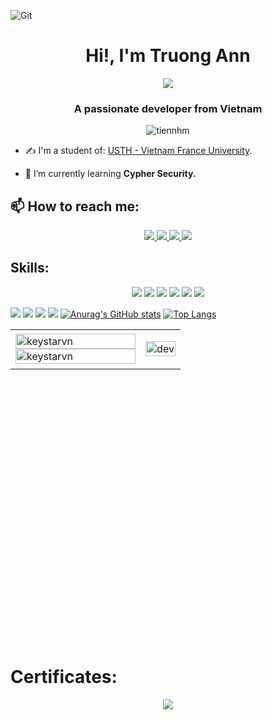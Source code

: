 ![Git](https://user-images.githubusercontent.com/101726335/194794235-448961fd-9973-4121-846c-8652bbf36f44.gif)

<p>
<h1 align="center">Hi!, I'm Truong Ann </h1>
<p align="center"><img src="https://img.icons8.com/color/48/000000/vietnam-circular.png"/></p>
<h3 align="center">A passionate developer from Vietnam </h3>
<p align="center"> <img src="https://komarev.com/ghpvc/?username=tiennhm" alt="tiennhm" />

- ✍ I'm a student of: [USTH - Vietnam France University](https://usth.edu.vn).

- 🌱 I’m currently learning **Cypher Security.**


## 📫 How to reach me:
<p align="center">
  <a href="https://www.facebook.com/KeystarVn.140/" alt="Facebook">
    <img src="https://img.icons8.com/clouds/48/000000/facebook-new.png" target="_blank" />
  </a> 
  <a href="https://github.com/KeystarVn" alt="Github">
    <img src="https://img.icons8.com/clouds/48/000000/github.png"/>
  </a> 
  <a href="https://www.youtube.com/channel/UCxxEezUKH5b57XOwSyciVoQ" alt="Youtube channel" target="_blank" >
    <img src="https://img.icons8.com/clouds/48/000000/youtube-play.png"/>
  </a>
  
  <a href="https://mail.google.com/mail/u/3/#inbox?compose=GTvVlcSKkkPqJvPdMjNmshJdPcgJSKpkVvRzCgSHHHmVcLCXcsSlnWLTZnrWQbsTxzMhZnmQCBJWP" alt="Email">
    <img src="https://img.icons8.com/clouds/48/000000/gmail-new.png"/>
  </a>
</p>

## Skills:
<p align="center">
<img src="https://img.icons8.com/doodle/48/000000/soundcloud--v1.png"/>
<img src="https://img.icons8.com/color/50/000000/adobe-lightroom--v1.png"/>
<img src="https://img.icons8.com/color/50/000000/adobe-premiere-pro--v1.png"/>
<img src="https://img.icons8.com/color/50/000000/adobe-photoshop--v1.png"/>
<img src="https://img.icons8.com/color/48/000000/visual-studio-code-2019.png"/>
<img src="https://img.icons8.com/color/48/000000/visual-studio-2019.png"/>
</p>


<p align="center">

![](http://github-profile-summary-cards.vercel.app/api/cards/profile-details?username=KeystarVn&theme=2077)
![](http://github-profile-summary-cards.vercel.app/api/cards/stats?username=KeystarVn&theme=2077)
![](http://github-profile-summary-cards.vercel.app/api/cards/productive-time?username=KeystarVn&theme=2077&utcOffset=8)
![](http://github-profile-summary-cards.vercel.app/api/cards/repos-per-language?username=KeystarVn&theme=2077)
[![Anurag's GitHub stats](https://github-readme-stats.vercel.app/api?username=KeystarVn)](https://github.com/anuraghazra/github-readme-stats)
[![Top Langs](https://github-readme-stats.vercel.app/api/top-langs/?username=anuraghazra&layout=compact)](https://github.com/anuraghazra/github-readme-stats)
</p>


<table style="width:100%; height:500px">
  <tr>
    <td>
      <img src="https://github-readme-stats.vercel.app/api/top-langs/?username=keystarvn&bg_color=FFFFFF00&text_color=179fa3&layout=compact&hide=CSS&langs_count=10&custom_title=Top%20ngôn%20ngữ%20được%20dùng" alt="keystarvn" width="100%"/>
      <img src="https://github-readme-stats.vercel.app/api?username=keystarvn&bg_color=FFFFFF00&text_color=179fa3&show_icons=true&count_private=true&include_all_commits=true&custom_title=Hoạt%20động%20trên%20Github" alt="keystarvn" width="100%"/>
    </td>
    <td>
      <p align="center"> 
        <img src="https://cdn.dribbble.com/users/1059583/screenshots/4171367/coding-freak.gif" alt="dev" width="100%"/>
      </p>
    </td>
  </tr>
</table>

# Certificates:
<p align="center"><img src="https://images-wixmp-ed30a86b8c4ca887773594c2.wixmp.com/f/7d778ebb-8d0d-428f-bbc4-17dc0f9bdaeb/df42qvo-f0339273-ed3a-4b35-b8e6-4a517e79e32b.jpg?token=eyJ0eXAiOiJKV1QiLCJhbGciOiJIUzI1NiJ9.eyJzdWIiOiJ1cm46YXBwOjdlMGQxODg5ODIyNjQzNzNhNWYwZDQxNWVhMGQyNmUwIiwiaXNzIjoidXJuOmFwcDo3ZTBkMTg4OTgyMjY0MzczYTVmMGQ0MTVlYTBkMjZlMCIsIm9iaiI6W1t7InBhdGgiOiJcL2ZcLzdkNzc4ZWJiLThkMGQtNDI4Zi1iYmM0LTE3ZGMwZjliZGFlYlwvZGY0MnF2by1mMDMzOTI3My1lZDNhLTRiMzUtYjhlNi00YTUxN2U3OWUzMmIuanBnIn1dXSwiYXVkIjpbInVybjpzZXJ2aWNlOmZpbGUuZG93bmxvYWQiXX0.MGKpB33BvYcf0RJp2GkDARkVdN1KnEE5jV1OcspqHp4"/></p>
